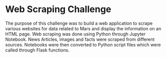 # Web Scraping Challenge

The purpose of this challenge was to build a web application to scrape various websites for data related to Mars and display the information on an HTML page. Web scraping was done using Python through Jupyter Notebook. News Articles, images and facts were scraped from different sources. Notebooks were then converted to Python script files which were called through Flask functions.
